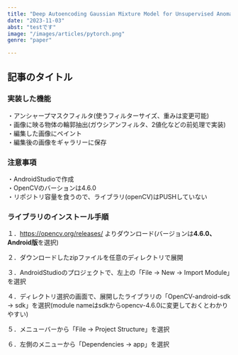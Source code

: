 ```yaml
---
title: "Deep Autoencoding Gaussian Mixture Model for Unsupervised Anomaly Detection"
date: "2023-11-03"
abst: "testです"
image: "/images/articles/pytorch.png"
genre: "paper"

---
```

## 記事のタイトル

### 実装した機能
・アンシャープマスクフィルタ(使うフィルターサイズ、重みは変更可能)\
・画像に映る物体の輪郭抽出(ガウシアンフィルタ、2値化などの前処理で実装)\
・編集した画像にペイント\
・編集後の画像をギャラリーに保存

### 注意事項
・AndroidStudioで作成\
・OpenCVのバーションは4.6.0\
・リポジトリ容量を食うので、ライブラリ(openCV)はPUSHしていない

### ライブラリのインストール手順
１．https://opencv.org/releases/ よりダウンロード(バージョンは**4.6.0、Android版**を選択)

２．ダウンロードしたzipファイルを任意のディレクトリで展開

３．AndroidStudioのプロジェクトで、左上の「File -> New -> Import Module」を選択

４．ディレクトリ選択の画面で、展開したライブラリの「OpenCV-android-sdk -> sdk」を選択(module nameはsdkからopencv-4.6.0に変更しておくとわかりやすい)

５．メニューバーから「File -> Project Structure」を選択

６．左側のメニューから「Dependencies -> app」を選択